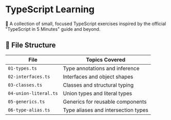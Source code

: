 # TypeScript Learning

🧠 A collection of small, focused TypeScript exercises inspired by the official "TypeScript in 5 Minutes" guide and beyond.

## 📂 File Structure

| File                     | Topics Covered                         |
|--------------------------|----------------------------------------|
| `01-types.ts`            | Type annotations and inference         |
| `02-interfaces.ts`       | Interfaces and object shapes           |
| `03-classes.ts`          | Classes and structural typing          |
| `04-union-literal.ts`    | Union types and literal types          |
| `05-generics.ts`         | Generics for reusable components       |
| `06-type-alias.ts`       | Type aliases and intersection types    |
